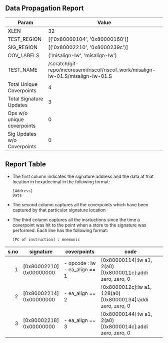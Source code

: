 
## Data Propagation Report

| Param                     | Value    |
|---------------------------|----------|
| XLEN                      | 32      |
| TEST_REGION               | [('0x80000104', '0x80000160')]      |
| SIG_REGION                | [('0x80002210', '0x8000239c')]      |
| COV_LABELS                | ('misalign-lw', 'misalign-lw')      |
| TEST_NAME                 | /scratch/git-repo/incoresemi/riscof/riscof_work/misalign-lw-01.S/misalign-lw-01.S    |
| Total Unique Coverpoints  | 4      |
| Total Signature Updates   | 3      |
| Ops w/o unique coverpoints | 0      |
| Sig Updates w/o Coverpoints | 0    |

## Report Table

- The first column indicates the signature address and the data at that location in hexadecimal in the following format: 
  ```
  [Address]
  Data
  ```

- The second column captures all the coverpoints which have been captured by that particular signature location

- The third column captures all the insrtuctions since the time a coverpoint was
  hit to the point when a store to the signature was performed. Each line has
  the following format:
  ```
  [PC of instruction] : mnemonic
  ```

|s.no|        signature         |             coverpoints              |                                code                                |
|---:|--------------------------|--------------------------------------|--------------------------------------------------------------------|
|   1|[0x80002210]<br>0x00000000|- opcode : lw<br> - ea_align == 1<br> |[0x80000114]:lw a1, 2(a0)<br> [0x8000011c]:addi zero, zero, 0<br>   |
|   2|[0x80002214]<br>0x00000000|- ea_align == 2<br>                   |[0x8000012c]:lw a1, 128(a0)<br> [0x80000134]:addi zero, zero, 0<br> |
|   3|[0x80002218]<br>0x00000000|- ea_align == 3<br>                   |[0x80000144]:lw a1, 2(a0)<br> [0x8000014c]:addi zero, zero, 0<br>   |
